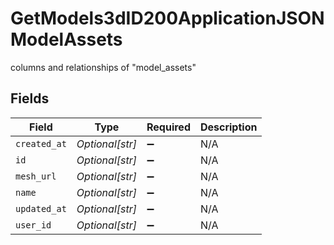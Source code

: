 # GetModels3dID200ApplicationJSONModelAssets

columns and relationships of "model_assets"


## Fields

| Field              | Type               | Required           | Description        |
| ------------------ | ------------------ | ------------------ | ------------------ |
| `created_at`       | *Optional[str]*    | :heavy_minus_sign: | N/A                |
| `id`               | *Optional[str]*    | :heavy_minus_sign: | N/A                |
| `mesh_url`         | *Optional[str]*    | :heavy_minus_sign: | N/A                |
| `name`             | *Optional[str]*    | :heavy_minus_sign: | N/A                |
| `updated_at`       | *Optional[str]*    | :heavy_minus_sign: | N/A                |
| `user_id`          | *Optional[str]*    | :heavy_minus_sign: | N/A                |